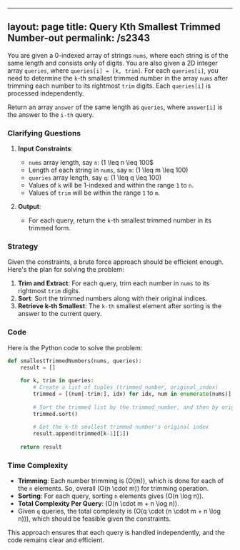 
---
layout: page
title:  Query Kth Smallest Trimmed Number-out
permalink: /s2343
---

You are given a 0-indexed array of strings `nums`, where each string is of the same length and consists only of digits. You are also given a 2D integer array `queries`, where `queries[i] = [k, trim]`. For each `queries[i]`, you need to determine the `k`-th smallest trimmed number in the array `nums` after trimming each number to its rightmost `trim` digits. Each `queries[i]` is processed independently.

Return an array `answer` of the same length as `queries`, where `answer[i]` is the answer to the `i-th` query.

### Clarifying Questions

1. **Input Constraints**:
    - `nums` array length, say `n`: \(1 \leq n \leq 100$
    - Length of each string in `nums`, say `m`: \(1 \leq m \leq 100\)
    - `queries` array length, say `q`: \(1 \leq q \leq 100\)
    - Values of `k` will be 1-indexed and within the range `1` to `n`.
    - Values of `trim` will be within the range `1` to `m`.

2. **Output**:
    - For each query, return the `k`-th smallest trimmed number in its trimmed form.

### Strategy

Given the constraints, a brute force approach should be efficient enough. Here's the plan for solving the problem:

1. **Trim and Extract**: For each query, trim each number in `nums` to its rightmost `trim` digits.
2. **Sort**: Sort the trimmed numbers along with their original indices.
3. **Retrieve k-th Smallest**: The `k-th` smallest element after sorting is the answer to the current query.

### Code

Here is the Python code to solve the problem:

```python
def smallestTrimmedNumbers(nums, queries):
    result = []
    
    for k, trim in queries:
        # Create a list of tuples (trimmed_number, original_index)
        trimmed = [(num[-trim:], idx) for idx, num in enumerate(nums)]
        
        # Sort the trimmed list by the trimmed_number, and then by original_index
        trimmed.sort()
        
        # Get the k-th smallest trimmed number's original index
        result.append(trimmed[k-1][1])
    
    return result
```

### Time Complexity

- **Trimming**: Each number trimming is \(O(m)\), which is done for each of the `n` elements. So, overall \(O(n \cdot m)\) for trimming operation.
- **Sorting**: For each query, sorting `n` elements gives \(O(n \log n)\).
- **Total Complexity Per Query**: \(O(n \cdot m + n \log n)\).
- Given `q` queries, the total complexity is \(O(q \cdot (n \cdot m + n \log n))\), which should be feasible given the constraints.

This approach ensures that each query is handled independently, and the code remains clear and efficient.